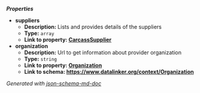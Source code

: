 **_Properties_**

 - <b id="#/properties/suppliers">suppliers</b>
	 - **Description:** Lists and provides details of the suppliers
	 - **Type:** `array`
	 - <b id="carcasssuppliercarcasssupplier.md">Link to property: [CarcassSupplier](CarcassSupplier.md)</b>
 - <b id="#/properties/organization">organization</b>
	 - **Description:** Url to get information about provider organization
	 - **Type:** `string`
	 - <b id="organizationorganization">Link to property: [Organization](#Organization)</b>
	 - <b id="httpswww.datalinker.orgcontextorganization">Link to schema: https://www.datalinker.org/context/Organization</b>

_Generated with [json-schema-md-doc](https://brianwendt.github.io/json-schema-md-doc/)_

